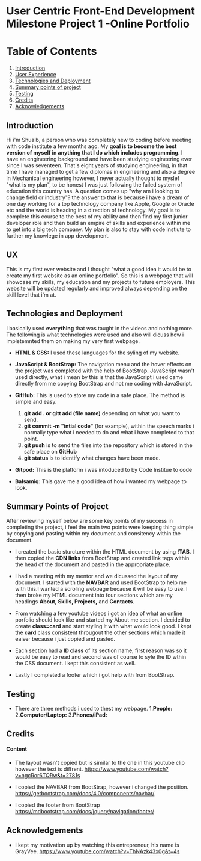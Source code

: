 

# User Centric Front-End Development Milestone Project 1 -Online Portfolio

# Table of Contents

1. [Introduction](#Introduction)
2. [User Experience](#UX)
3. [Technologies and Deployment](#Technologies-and-Deployment)
4. [Summary points of project](#Summary-points-of-project)
5. [Testing](#Testing)
6. [Credits](#Credits)
7. [Acknowledgements](#Acknowledgements)



## Introduction 

Hi i'm Shuaib, a person who was completely new to coding before meeting with code institute a few months ago. My **goal is to become the best version of myself in anything that I do which includes programming**. I have an engineering background and have been studying engineering ever since I was seventeen. That's eight years of studying engineering, in that time I have managed to get a few diplomas in engineering and also a degree in Mechanical engineering however, I never actually thought to myslef "what is my plan", to be honest I was just following the failed system of education this country has. A question comes up "why am i looking to change field or industry"? the answer to that is because i have a dream of one day working for a top technology company like Apple, Google or Oracle etc and the world is heading in a direction of technology. My goal is to complete this course to the best of my ability and then find my first junior developer role and then build an empire of skills and experience within me to get into a big tech company. My plan is also to stay with code instiute to further my knowlege in app development.    

## UX

This is my first ever website and I thought "what a good idea it would be to create my first website as an online portfolio". So this is a webpage that will showcase my skills, my education and my projects to future employers. This website will be updated regularly and improved always depending on the skill level that i'm at. 


## Technologies and Deployment
I basically used **everything** that was taught in the videos and nothing more. The following is what technologies were used and also will dicuss how i impletemnted them on making my very first webpage. 

* **HTML & CSS:** I used these languages for the syling of my website. 
* **JavaScript & BootStrap:** The navigation menu and the hover effects on the project was completed with the help of BootStrap.     JavaScript wasn't used directly, what i mean by this is that the JavaScript i used came directly from me copying BootStrap  and not me coding with JavaScript.

* **GitHub:** This is used to store my code in a safe place. The method is simple and easy. 
    1. **git add . or gitt add (file name)** depending on what you want to send. 
    2. **git commit -m "intial code"** (for example), within the speech marks i normally type what i needed to do and what i have completed to that point.
    3. **git push** is to send the files into the repository which is stored in the safe place on **GitHub**
    4. **git status** is to identify what changes have been made.
    
* **Gitpod:** This is the platform i was intoduced to by Code Institue to code

* **Balsamiq:** This gave me a good idea of how i wanted my webpage to look. 

## Summary Points of Project 

After reviewing myself below are some key points of my success in completing the project, i feel the main two points were keeping thing simple by copying and pasting within my document and consitency within the document.  

* I created the basic sturcture within the HTML document by using **!TAB**. I then copied the **CDN links** from BootStrap and created link tags within the head of the document and pasted in the appropriate place.

* I had a meeting with my mentor and we dicussed the layout of my document. I started with the **NAVBAR** and used BootStrap to help me with this.I wanted a scroling webpage because it will be easy to use. I then broke my HTML document into four sections which are my headings **About, Skills, Projects,** and **Contacts**.

* From watching a few youtube videos i got an idea of what an online porfolio should look like and started my About me section. I decided to create **class=card** and start styling it with what would look good. I kept the **card** class consistent througout the other sections which made it eaiser because i just copied and pasted. 

* Each section had a **ID class** of its section name, first reason was so it would be easy to read and second was of course to syle the ID wthin the CSS document. I kept this consistent as well. 

* Lastly I completed a footer which i got help with from BootStrap.

## Testing 

* There are three methods i used to thest my webpage.
1.**People:**
2.**Computer/Laptop:**
3.**Phones/iPad:**

## Credits 

#### Content 

* The layout wasn't copied but is similar to the one in this youtube clip however the text is diffrent. 
https://www.youtube.com/watch?v=ngcRor6TQRw&t=2781s

* I copied the NAVBAR from BootStrap, however i changed the position.
https://getbootstrap.com/docs/4.0/components/navbar/

* I copied the footer from BootStrap 
https://mdbootstrap.com/docs/jquery/navigation/footer/

## Acknowledgements

* I kept my motivation up by watching this entrepreneur, his name is GrayVee.
https://www.youtube.com/watch?v=ThNAzk43x0g&t=4s



